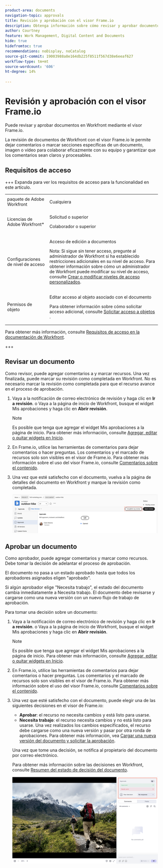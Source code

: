 ```yaml
---
product-area: documents
navigation-topic: approvals
title: Revisión y aprobación con el visor Frame.io
description: Obtenga información sobre cómo revisar y aprobar documentos con el visor Frame.io.
author: Courtney
feature: Work Management, Digital Content and Documents
hide: true
hidefromtoc: true
recommendations: noDisplay, noCatalog
source-git-commit: 19003988a8e164db225f8511f567d38e6eeaf627
workflow-type: tm+mt
source-wordcount: '606'
ht-degree: 14%

---
```



# Revisión y aprobación con el visor Frame.io

Puede revisar y aprobar documentos en Workfront mediante el visor Frame.io.

La revisión de documentos de Workfront con el visor Frame.io le permite dejar comentarios o marcar secciones específicas de un documento, imagen o vídeo para colaborar eficazmente con su equipo y garantizar que los comentarios sean claros y procesables.

<!--For more information on the Frame.io integration with Workfront, see [Frame.io integration overview](/help/quicksilver/review-and-approve-work/native-integrations/frame-io/frame-int-overview.md).-->

## Requisitos de acceso

+++ Expanda para ver los requisitos de acceso para la funcionalidad en este artículo.

<table style="table-layout:auto"> 
 <col> 
 </col> 
 <col> 
 </col> 
 <tbody> 
  <tr> 
   <td role="rowheader">paquete de Adobe Workfront</td> 
   <td> <p> Cualquiera</p> </td> 
  </tr> 
  <tr> 
   <td role="rowheader">Licencias de Adobe Workfront*</td> 
   <td> <p>Solicitud o superior</p>
   <p>Colaborador o superior</p> </td> 
  </tr> 
  <tr data-mc-conditions=""> 
   <td role="rowheader">Configuraciones de nivel de acceso</td> 
   <td> <p>Acceso de edición a documentos</p> <p>Nota: Si sigue sin tener acceso, pregunte al administrador de Workfront si ha establecido restricciones adicionales en su nivel de acceso. Para obtener información sobre cómo un administrador de Workfront puede modificar su nivel de acceso, consulte <a href="/help/quicksilver/administration-and-setup/add-users/configure-and-grant-access/create-modify-access-levels.md" class="MCXref xref">Crear o modificar niveles de acceso personalizados</a>.</p> </td> 
  </tr> 
  <tr data-mc-conditions=""> 
   <td role="rowheader">Permisos de objeto</td> 
   <td> <p>Editar acceso al objeto asociado con el documento</p> <p>Para obtener información sobre cómo solicitar acceso adicional, consulte <a href="/help/quicksilver/workfront-basics/grant-and-request-access-to-objects/grant-and-request-access-to-objects.md" class="MCXref xref">Solicitar acceso a objetos </a>.</p> </td> 
  </tr> 
 </tbody> 
</table>

Para obtener más información, consulte [Requisitos de acceso en la documentación de Workfront](/help/quicksilver/administration-and-setup/add-users/access-levels-and-object-permissions/access-level-requirements-in-documentation.md).

+++

## Revisar un documento

Como revisor, puede agregar comentarios a y marcar recursos. Una vez finalizada, puede marcar su revisión como completada en Workfront. No es necesario marcar la revisión como completada para que el recurso avance en el proceso de aprobación.

1. Vaya a la notificación de correo electrónico de revisión y haga clic en **Ir a revisión**.
o
Vaya a la página de inicio de Workfront, busque el widget Mis aprobaciones y haga clic en **Abrir revisión**.

   >[!NOTE]
   > 
   >Es posible que tenga que agregar el widget Mis aprobaciones a la página de inicio. Para obtener más información, consulte [Agregar, editar o quitar widgets en Inicio](/help/quicksilver/workfront-basics/using-home/using-the-home-area/add-edit-remove-widgets-in-new-home.md).

1. En Frame.io, utilice las herramientas de comentarios para dejar comentarios o hacer preguntas.
Los comentarios y el marcado de recursos solo son visibles en el visor de Frame.io. Para obtener más información sobre el uso del visor Frame.io, consulte [Comentarios sobre el contenido](https://help.frame.io/en/articles/9105251-commenting-on-your-media).
1. Una vez que esté satisfecho con el documento, vuelva a la página de detalles del documento en Workfront y marque la revisión como completada.

   ![Marcar revisión como completada](assets/mark-review-complete.png)

## Aprobar un documento

Como aprobador, puede agregar comentarios y marcar como recursos. Debe tomar la decisión de adelantar el proceso de aprobación.

El documento no pasa a un estado aprobado hasta que todos los aprobadores asignados eligen &quot;aprobado&quot;.

Si algún aprobador elige &quot;Necesita trabajo&quot;, el estado del documento cambia inmediatamente a Necesita trabajo. El documento debe revisarse y cargarse como una nueva versión con un nuevo flujo de trabajo de aprobación.

Para tomar una decisión sobre un documento:

1. Vaya a la notificación de correo electrónico de revisión y haga clic en **Ir a revisión**.
o
Vaya a la página de inicio de Workfront, busque el widget Mis aprobaciones y haga clic en **Abrir revisión**.

   >[!NOTE]
   > 
   >Es posible que tenga que agregar el widget Mis aprobaciones a la página de inicio. Para obtener más información, consulte [Agregar, editar o quitar widgets en Inicio](/help/quicksilver/workfront-basics/using-home/using-the-home-area/add-edit-remove-widgets-in-new-home.md).


1. En Frame.io, utilice las herramientas de comentarios para dejar comentarios o hacer preguntas.
Los comentarios y el marcado de recursos solo son visibles en el visor de Frame.io. Para obtener más información sobre el uso del visor Frame.io, consulte [Comentarios sobre el contenido](https://help.frame.io/en/articles/9105251-commenting-on-your-media).
1. Una vez que esté satisfecho con el documento, puede elegir una de las siguientes decisiones en el visor de Frame.io:

   * **Aprobar**: el recurso no necesita cambios y está listo para usarse.
   * **Necesita trabajo**: el recurso necesita cambios y no está listo para usarse. Una vez realizados los cambios especificados, el recurso debe cargarse como una nueva versión y pasar por otra ronda de aprobaciones. Para obtener más información, vea [Cargar una nueva versión del documento y solicitar la aprobación](/help/quicksilver/review-and-approve-work/document-reviews-and-approvals/manage-document-approvals/upload-new-doc-version.md). <!--do they need to tell someone it was uploaded via comment tagging?-->

   Una vez que tome una decisión, se notifica al propietario del documento por correo electrónico.

   Para obtener más información sobre las decisiones en Workfront, consulte [Resumen del estado de decisión del documento](/help/quicksilver/review-and-approve-work/document-reviews-and-approvals/manage-document-approvals/document-approval-status.md).

   ![Visor de fotogramas y decisión](assets/make-decision-frame.png)



<!--is document owner the correct term?-->

